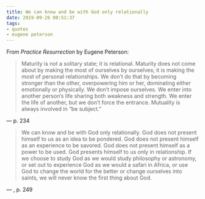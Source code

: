 ```yaml
---
title: We can know and be with God only relationally
date: 2019-09-26 00:51:37
tags: 
- quotes
- eugene peterson
---
```

From _Practice Resurrection_ by Eugene Peterson:
> Maturity is not a solitary state; it is relational. Maturity does not come about by making the most of ourselves by ourselves; it is making the most of personal relationships.  We don’t do that by becoming stronger than the other, overpowering him or her, dominating either emotionally or physically. We don’t impose ourselves. We enter into another person’s life sharing both weakness and strength.  We enter the life of another, but we don’t force the entrance. Mutuality is always involved in “be subject.”

&mdash; p. 234

> We can know and be with God only relationally. God does not present himself to us as an idea to be pondered. God does not present himself as an experience to be savored. God does not present himself as a power to be used. God presents himself to us only in relationship. If we choose to study God as we would study philosophy or astronomy, or set out to experience God as we would a safari in Africa, or use God to change the world for the better or change ourselves into saints, we will never know the first thing about God.

&mdash; , p. 249
